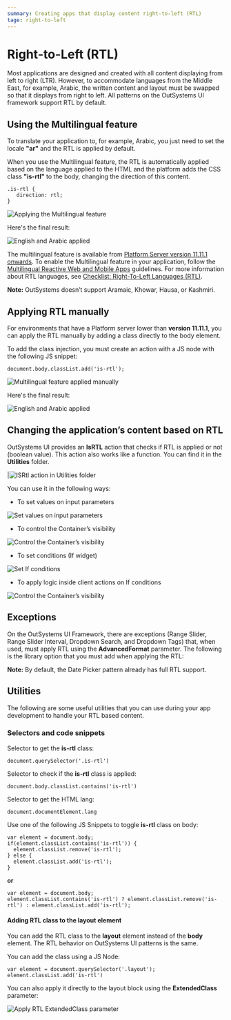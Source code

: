 ```yaml
---
summary: Creating apps that display content right-to-left (RTL) 
tage: right-to-left
---
```


# Right-to-Left (RTL)

Most applications are designed and created with all content displaying from left to right (LTR). However, to accommodate languages from the Middle East, for example, Arabic, the written content and layout must be swapped so that it displays from right to left. All patterns on the OutSystems UI framework support RTL by default. 

## Using the Multilingual feature

To translate your application to, for example, Arabic, you just need to set the locale **"ar"** and the RTL is applied by default. 

When you use the Multilingual feature, the RTL is automatically applied based on the language applied to the HTML and the platform adds the CSS class **"is-rtl"** to the body, changing the direction of this content.

```
.is-rtl {
   direction: rtl;
}
```

![Applying the Multilingual feature](images/rtl-multilingual.png)

Here's the final result:

![English and Arabic applied](images/rtl-arabic-english-applied-4.png)

The multilingual feature is available from [Platform Server version 11.11.1 onwards](https://success.outsystems.com/Support/Release_Notes/11/Platform_Server). To enable the Multilingual feature in your application, follow the [Multilingual Reactive Web and Mobile Apps](../multilingual-tp/intro.md) guidelines. For more information about RTL languages, see [Checklist: Right-To-Left Languages (RTL)](https://lingohub.com/academy/best-practices/rtl-language-list).

**Note:** OutSystems doesn’t support Aramaic, Khowar, Hausa, or Kashmiri.

## Applying RTL manually

<div class="warning" markdown="1">

For environments that have a Platform server lower than **version 11.11.1**, you can apply the RTL manually by adding a class directly to the body element. 

</div>

To add the class injection, you must create an action with a JS node with the following JS snippet:

```
document.body.classList.add('is-rtl');
```

![Multilingual feature applied manually](images/rtl-applyrtl-ss.png)

Here's the final result:

![English and Arabic applied](images/rtl-arabic-english-applied-4.png)

## Changing the application’s content based on RTL

OutSystems UI provides an **IsRTL** action that checks if RTL is applied or not (boolean value). This action also works like a function. You can find it in the **Utilities** folder. 

|![ISRtl action in Utilities folder](images/rtl-isrtl-ss.png)

You can use it in the following ways:

* To set values on input parameters

![Set values on input parameters](images/rtl-advancedformat-ss.png)

* To control the Container’s visibility

![Control the Container’s visibility](images/rtl-container-ss.png)

* To set conditions (If widget)

![Set If conditions](images/rtl-condition-ss.png)

* To apply logic inside client actions on If conditions

![Control the Container’s visibility](images/rtl-logic-ss.png)

## Exceptions

On the OutSystems UI Framework, there are exceptions (Range Slider, Range Slider Interval, Dropdown Search, and Dropdown Tags) that, when used, must apply RTL using the **AdvancedFormat** parameter. The following is the library option that you must add when applying the RTL:

**Note:** By default, the Date Picker pattern already has full RTL support.

## Utilities

The following are some useful utilities that you can use during your app development to handle your RTL based content.

### Selectors and code snippets

Selector to get the **is-rtl** class:
```
document.querySelector('.is-rtl')
```

Selector to check if the **is-rtl** class is applied:
```
document.body.classList.contains('is-rtl')
```

Selector to get the HTML lang:
```
document.documentElement.lang
```

Use one of the following JS Snippets to toggle **is-rtl** class on body:

```
var element = document.body;
if(element.classList.contains('is-rtl')) {
  element.classList.remove('is-rtl');
} else {
  element.classList.add('is-rtl');
}
```

**or**

```
var element = document.body;
element.classList.contains('is-rtl') ? element.classList.remove('is-rtl') : element.classList.add('is-rtl');
```

#### Adding RTL class to the layout element

You can add the RTL class to the **layout** element instead of the **body** element. The RTL behavior on OutSystems UI patterns is the same.

You can add the class using a JS Node:

```
var element = document.querySelector('.layout');
element.classList.add('is-rtl')
```

You can also apply it directly to the layout block using the **ExtendedClass** parameter:

![Apply RTL ExtendedClass parameter](images/rtl-extendedclass-ss.png)
